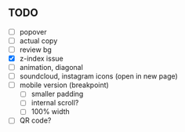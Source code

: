 ## TODO


- [ ] popover
- [ ] actual copy
- [ ] review bg
- [x] z-index issue
- [ ] animation, diagonal
- [ ] soundcloud, instagram icons (open in new page)
- [ ] mobile version (breakpoint)
   - [ ] smaller padding
   - [ ] internal scroll?
   - [ ] 100% width
- [ ] QR code?